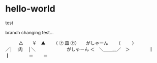 # hello-world
test

branch changing test...

　　　△　　￥　▲
 　　（ ㊤ 皿 ㊤）　　がしゃーん
 　　（   　 　）　　　　　　
 　／│ 　肉　 │＼　　　　　　　がしゃーん
 ＜　＼＿＿__／　＞
 　　　　┃　　　┃
 　　　　＝ 　　＝

